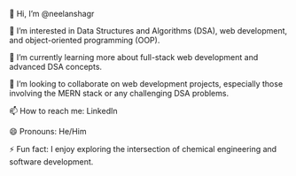 👋 Hi, I’m @neelanshagr

👀 I’m interested in Data Structures and Algorithms (DSA), web development, and object-oriented programming (OOP).

🌱 I’m currently learning more about full-stack web development and advanced DSA concepts.

💞️ I’m looking to collaborate on web development projects, especially those involving the MERN stack or any challenging DSA problems.

📫 How to reach me: LinkedIn

😄 Pronouns: He/Him

⚡ Fun fact: I enjoy exploring the intersection of chemical engineering and software development.


<!---
neelanshagr/neelanshagr is a ✨ special ✨ repository because its `README.md` (this file) appears on your GitHub profile.
You can click the Preview link to take a look at your changes.
--->
